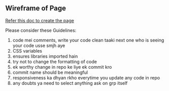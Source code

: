 ## Wireframe of Page
<a href="https://whimsical.com/team-page-wireframe-651soVzmuQRXndTnUmriXw" target="_blank">Refer this doc to create the page</a>

Please consider these Guidelines:
1. code mei comments, write your code clean taaki next one who is seeing your code usse smjh aye
2. CSS variables
4. ensures libraries imported hain
5. try not to change the formatting of code
6. ek worthy change in repo ke liye ek commit kro
7. commit name should be meaningful
8. responsiveness ka dhyan rkho everytime you update any code in repo
9. any doubts ya need to select anything ask on grp itself

